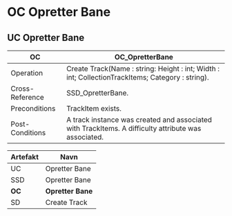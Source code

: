# OC Opretter Bane
## UC Opretter Bane
|OC|OC_OpretterBane
|----|----|
|Operation|Create Track(Name : string: Height : int; Width : int; Collection<TrackItem>TrackItems; Category : string).
Cross-Reference| SSD_OpretterBane.
Preconditions| TrackItem exists.
Post-Conditions| A track instance was created and associated with TrackItems. A difficulty attribute was associated. 

|Artefakt| Navn |
| - |-  |
|UC| Opretter Bane|
|SSD| Opretter Bane |
|**OC**| **Opretter Bane**|
|SD|  Create Track|